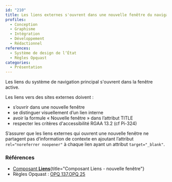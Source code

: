 ```yaml
---
id: "210"
title: Les liens externes s'ouvrent dans une nouvelle fenêtre du navigateur, en étant visuellement différenciés des liens internes.
profiles:
  - Conception
  - Graphisme
  - Intégration
  - Développement
  - Rédactionnel
references:
  - Système de design de l‘État
  - Règles Opquast
categories:
  - Présentation
---
```


Les liens du système de navigation principal s'ouvrent dans la fenêtre active.

Les liens vers des sites externes doivent :
* s’ouvrir dans une nouvelle fenêtre
* se distinguer visuellement d’un lien interne
* avoir la formule « Nouvelle fenêtre » dans l’attribut TITLE
* respecter les critères d'accessibilité RGAA 13.2 (cf Pi-324)

S’assurer que les liens externes qui ouvrent une nouvelle fenêtre ne partagent pas d‘information de contexte en ajoutant l’attribut `rel="noreferrer noopener"` à chaque lien ayant un attribut `target="_blank"`.

### Références

* [Composant **Liens**](https://www.systeme-de-design.gouv.fr/elements-d-interface/composants/liens){title="Composant Liens - nouvelle fenêtre"}
* Règles Opquast : [OPQ 137](https://checklists.opquast.com/fr/assurance-qualite-web/les-liens-internes-et-externes-sont-differencies),[OPQ 25](https://checklists.opquast.com/fr/assurance-qualite-web/les-liens-externes-qui-ouvrent-une-nouvelle-fenetre-ne-partagent-pas-dinformation-de-contexte)